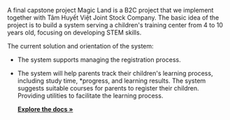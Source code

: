 
A final capstone project 
Magic Land is a B2C project that we implement together with Tâm Huyết Việt Joint Stock Company. The basic idea of the project is to build a system serving a children's training center from 4 to 10 years old, focusing on developing STEM skills.

The current solution and orientation of the system: 
* The system supports managing the registration process.
* The system will help parents track their children's learning process, including study time, *progress, and learning results.
The system suggests suitable courses for parents to register their children.
Providing utilities to facilitate the learning process.

  <a href="https://docs.google.com/document/d/1STVa3lzbGbRgcCejTrTVKz_MfR0QU_vS/edit#heading=h.4d34og8"><strong>Explore the docs »</strong></a>

